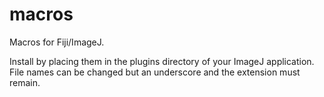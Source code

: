 # macros
Macros for Fiji/ImageJ. 

Install by placing them in the plugins directory of your ImageJ application. File names can be changed but an underscore and the extension must remain.
